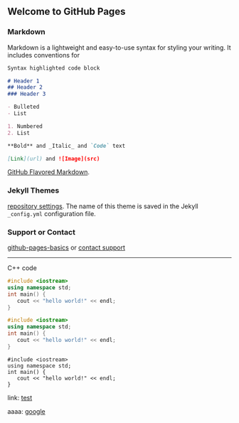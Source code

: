 ## Welcome to GitHub Pages

### Markdown

Markdown is a lightweight and easy-to-use syntax for styling your writing. It includes conventions for

```markdown
Syntax highlighted code block

# Header 1
## Header 2
### Header 3

- Bulleted
- List

1. Numbered
2. List

**Bold** and _Italic_ and `Code` text

[Link](url) and ![Image](src)
```

[GitHub Flavored Markdown](https://guides.github.com/features/mastering-markdown/).

### Jekyll Themes

[repository settings](https://github.com/tmp2tmp/tmp2tmp.github.io/settings).
The name of this theme is saved in the Jekyll `_config.yml` configuration file.

### Support or Contact

[github-pages-basics](https://help.github.com/categories/github-pages-basics/) or [contact support](https://github.com/contact)

---------
C++ code
```C++
#include <iostream>
using namespace std;
int main() {
   cout << "hello world!" << endl;
}
```

```c++
#include <iostream>
using namespace std;
int main() {
   cout << "hello world!" << endl;
}
```
```cplusplus
#include <iostream>
using namespace std;
int main() {
   cout << "hello world!" << endl;
}
```

link:  [test](https://tmp2tmp.github.io/test/)

aaaa:  [google](https://www.google.com)

